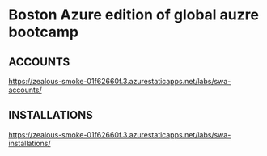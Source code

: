 # Boston Azure edition of global auzre bootcamp 

## ACCOUNTS

https://zealous-smoke-01f62660f.3.azurestaticapps.net/labs/swa-accounts/

## INSTALLATIONS

https://zealous-smoke-01f62660f.3.azurestaticapps.net/labs/swa-installations/

## <more to come>
  
